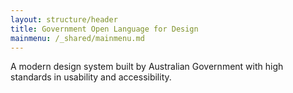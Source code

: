 ```yaml
---
layout: structure/header
title: Government Open Language for Design
mainmenu: /_shared/mainmenu.md
---
```


A modern design system built by Australian Government with high standards in usability and accessibility.
